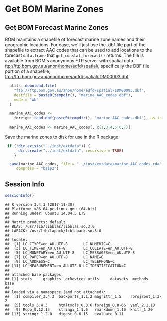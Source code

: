 Get BOM Marine Zones
================

Get BOM Forecast Marine Zones
-----------------------------

BOM maintains a shapefile of forecast marine zone names and their geographic locations. For ease, we'll just use the .dbf file part of the shapefile to extract AAC codes that can be used to add locations to the forecast `data.frame` that `get_coastal_forecast()` returns. The file is available from BOM's anonymous FTP server with spatial data <ftp://ftp.bom.gov.au/anon/home/adfd/spatial/>, specifically the DBF file portion of a shapefile, <ftp://ftp.bom.gov.au/anon/home/adfd/spatial/IDM00003.dbf>

``` r
  utils::download.file(
    "ftp://ftp.bom.gov.au/anon/home/adfd/spatial/IDM00003.dbf",
    destfile = paste0(tempdir(), "marine_AAC_codes.dbf"),
    mode = "wb"
  )

  marine_AAC_codes <-
    foreign::read.dbf(paste0(tempdir(), "marine_AAC_codes.dbf"), as.is = TRUE)
  
  marine_AAC_codes <- marine_AAC_codes[, c(1,3,4,5,6,7)]
```

Save the marine zones to disk for use in the R package.

``` r
 if (!dir.exists("../inst/extdata")) {
      dir.create("../inst/extdata", recursive = TRUE)
    }

  save(marine_AAC_codes, file = "../inst/extdata/marine_AAC_codes.rda",
     compress = "bzip2")
```

Session Info
------------

``` r
sessionInfo()
```

    ## R version 3.4.3 (2017-11-30)
    ## Platform: x86_64-pc-linux-gnu (64-bit)
    ## Running under: Ubuntu 14.04.5 LTS
    ## 
    ## Matrix products: default
    ## BLAS: /usr/lib/libblas/libblas.so.3.0
    ## LAPACK: /usr/lib/lapack/liblapack.so.3.0
    ## 
    ## locale:
    ##  [1] LC_CTYPE=en_AU.UTF-8       LC_NUMERIC=C              
    ##  [3] LC_TIME=en_AU.UTF-8        LC_COLLATE=en_AU.UTF-8    
    ##  [5] LC_MONETARY=en_AU.UTF-8    LC_MESSAGES=en_AU.UTF-8   
    ##  [7] LC_PAPER=en_AU.UTF-8       LC_NAME=C                 
    ##  [9] LC_ADDRESS=C               LC_TELEPHONE=C            
    ## [11] LC_MEASUREMENT=en_AU.UTF-8 LC_IDENTIFICATION=C       
    ## 
    ## attached base packages:
    ## [1] stats     graphics  grDevices utils     datasets  methods   base     
    ## 
    ## loaded via a namespace (and not attached):
    ##  [1] compiler_3.4.3  backports_1.1.2 magrittr_1.5    rprojroot_1.3-2
    ##  [5] tools_3.4.3     htmltools_0.3.6 foreign_0.8-66  yaml_2.1.13    
    ##  [9] Rcpp_0.12.15    stringi_1.1.6   rmarkdown_1.10  knitr_1.20     
    ## [13] stringr_1.2.0   digest_0.6.15   evaluate_0.11
